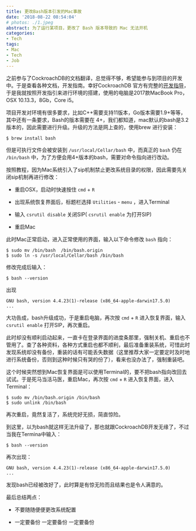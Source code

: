 ```yaml
---
title: 更改Bash版本引发的Mac事故
date: '2018-08-22 08:54:04'
# photos: ./1.jpeg
abstract: 为了运行某项目，更改了 Bash 版本导致的 Mac 无法开机
categories:
- Tech
tags:
- Mac
- Tech
- Job
---
```


之前参与了CockroachDB的文档翻译，总觉得不够，希望能参与到项目的开发中。于是查看各种文档，开发指南。幸好CockroachDB 官方有完整的[开发指导](https://github.com/cockroachdb/cockroach/blob/master/CONTRIBUTING.md)，于是我就按照开发指引来进行环境的搭建，使用的电脑是2017款MacBook Pro，OSX 10.13.3，8Gb，Core i5。

项目开发对环境有很多要求，比如C++需要支持11版本，Go版本需要1.9+等等，其中还有一条要求，Bash的版本需要在 4+，我们都知道，mac默认的bash是3.2版本的，因此需要进行升级。升级的方法是网上查的，使用brew  进行安装：

```shell
$ brew install bash
```

但是可执行文件会被安装到 `/usr/local/Cellar/bash` 中，而真正的 `bash` 仍在 `/bin/bash` 中，为了方便会用4+版本的bash，需要对命令指向进行改动。

按照教程，因为Mac系统引入了sip机制禁止更改系统目录的权限，因此需要先关闭sip机制再进行修改：

* 重启OSX，启动时快速按住 `cmd` + `R` 

* 出现系统恢复界面后，标题栏选择 `Utilities` - `menu` ，进入Terminal

* 输入 `csrutil disable` 关闭SIP( `csrutil enable` 为打开SIP)

* 重启Mac

此时Mac正常启动，进入正常使用的界面，输入以下命令修改 `bash` 指向：

```shell
$ sudo mv /bin/bash  /bin/bash.origin
$ sudo ln -s /usr/local/Cellar/bash /bin/bash
```

修改完成后输入：

```shell
$ bash --version
```

出现

```shell
GNU bash, version 4.4.23(1)-release (x86_64-apple-darwin17.5.0)
...
```

大功告成，bash升级成功，于是重启电脑，再次按 `cmd` + `R` 进入恢复界面，输入 `csrutil enable` 打开SIP，再次重启。

此时却没有顺利启动起来，一直卡在登录界面的进度条那里，强制关机、重启也不管用了。查了各种资料，各种方式重启也都不顺利，最后准备重装系统，可惜此时发现系统却没有备份，重装的话有可能丢失数据（这里推荐大家一定要定时及时地进行系统备份，否则到这种时候只有哭的份了），看来也没办法了，强制重装吧。

这个时候突然想到Mac恢复界面是可以使用Terminal的，要不把bash指向改回去试试。于是死马当活马医，重启Mac，再次按 `cmd` + `R` 进入恢复界面，进入Terminal：

```
$ sudo mv /bin/bash.origin /bin/bash
$ sudo unlink /bin/bash
```

再次重启，竟然复活了，系统完好无损，简直惊险。

到这里，以为bash就这样无法升级了，那也就跟CockroachDB开发无缘了，不过当我在Termina中输入：

```shell
$ bash --version
```

再次出现：

```shell
GNU bash, version 4.4.23(1)-release (x86_64-apple-darwin17.5.0)
...
```

发现bash已经被改好了，此时算是有惊无险而且结果也是令人满意的。

最后总结两点：

* 不要随随便便更改系统配置

* 一定要备份 一定要备份 一定要备份
